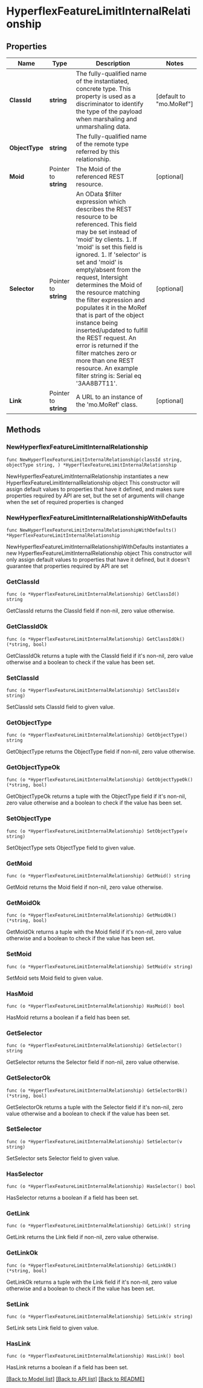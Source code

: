 # HyperflexFeatureLimitInternalRelationship

## Properties

Name | Type | Description | Notes
------------ | ------------- | ------------- | -------------
**ClassId** | **string** | The fully-qualified name of the instantiated, concrete type. This property is used as a discriminator to identify the type of the payload when marshaling and unmarshaling data. | [default to "mo.MoRef"]
**ObjectType** | **string** | The fully-qualified name of the remote type referred by this relationship. | 
**Moid** | Pointer to **string** | The Moid of the referenced REST resource. | [optional] 
**Selector** | Pointer to **string** | An OData $filter expression which describes the REST resource to be referenced. This field may be set instead of &#39;moid&#39; by clients. 1. If &#39;moid&#39; is set this field is ignored. 1. If &#39;selector&#39; is set and &#39;moid&#39; is empty/absent from the request, Intersight determines the Moid of the resource matching the filter expression and populates it in the MoRef that is part of the object instance being inserted/updated to fulfill the REST request. An error is returned if the filter matches zero or more than one REST resource. An example filter string is: Serial eq &#39;3AA8B7T11&#39;. | [optional] 
**Link** | Pointer to **string** | A URL to an instance of the &#39;mo.MoRef&#39; class. | [optional] 

## Methods

### NewHyperflexFeatureLimitInternalRelationship

`func NewHyperflexFeatureLimitInternalRelationship(classId string, objectType string, ) *HyperflexFeatureLimitInternalRelationship`

NewHyperflexFeatureLimitInternalRelationship instantiates a new HyperflexFeatureLimitInternalRelationship object
This constructor will assign default values to properties that have it defined,
and makes sure properties required by API are set, but the set of arguments
will change when the set of required properties is changed

### NewHyperflexFeatureLimitInternalRelationshipWithDefaults

`func NewHyperflexFeatureLimitInternalRelationshipWithDefaults() *HyperflexFeatureLimitInternalRelationship`

NewHyperflexFeatureLimitInternalRelationshipWithDefaults instantiates a new HyperflexFeatureLimitInternalRelationship object
This constructor will only assign default values to properties that have it defined,
but it doesn't guarantee that properties required by API are set

### GetClassId

`func (o *HyperflexFeatureLimitInternalRelationship) GetClassId() string`

GetClassId returns the ClassId field if non-nil, zero value otherwise.

### GetClassIdOk

`func (o *HyperflexFeatureLimitInternalRelationship) GetClassIdOk() (*string, bool)`

GetClassIdOk returns a tuple with the ClassId field if it's non-nil, zero value otherwise
and a boolean to check if the value has been set.

### SetClassId

`func (o *HyperflexFeatureLimitInternalRelationship) SetClassId(v string)`

SetClassId sets ClassId field to given value.


### GetObjectType

`func (o *HyperflexFeatureLimitInternalRelationship) GetObjectType() string`

GetObjectType returns the ObjectType field if non-nil, zero value otherwise.

### GetObjectTypeOk

`func (o *HyperflexFeatureLimitInternalRelationship) GetObjectTypeOk() (*string, bool)`

GetObjectTypeOk returns a tuple with the ObjectType field if it's non-nil, zero value otherwise
and a boolean to check if the value has been set.

### SetObjectType

`func (o *HyperflexFeatureLimitInternalRelationship) SetObjectType(v string)`

SetObjectType sets ObjectType field to given value.


### GetMoid

`func (o *HyperflexFeatureLimitInternalRelationship) GetMoid() string`

GetMoid returns the Moid field if non-nil, zero value otherwise.

### GetMoidOk

`func (o *HyperflexFeatureLimitInternalRelationship) GetMoidOk() (*string, bool)`

GetMoidOk returns a tuple with the Moid field if it's non-nil, zero value otherwise
and a boolean to check if the value has been set.

### SetMoid

`func (o *HyperflexFeatureLimitInternalRelationship) SetMoid(v string)`

SetMoid sets Moid field to given value.

### HasMoid

`func (o *HyperflexFeatureLimitInternalRelationship) HasMoid() bool`

HasMoid returns a boolean if a field has been set.

### GetSelector

`func (o *HyperflexFeatureLimitInternalRelationship) GetSelector() string`

GetSelector returns the Selector field if non-nil, zero value otherwise.

### GetSelectorOk

`func (o *HyperflexFeatureLimitInternalRelationship) GetSelectorOk() (*string, bool)`

GetSelectorOk returns a tuple with the Selector field if it's non-nil, zero value otherwise
and a boolean to check if the value has been set.

### SetSelector

`func (o *HyperflexFeatureLimitInternalRelationship) SetSelector(v string)`

SetSelector sets Selector field to given value.

### HasSelector

`func (o *HyperflexFeatureLimitInternalRelationship) HasSelector() bool`

HasSelector returns a boolean if a field has been set.

### GetLink

`func (o *HyperflexFeatureLimitInternalRelationship) GetLink() string`

GetLink returns the Link field if non-nil, zero value otherwise.

### GetLinkOk

`func (o *HyperflexFeatureLimitInternalRelationship) GetLinkOk() (*string, bool)`

GetLinkOk returns a tuple with the Link field if it's non-nil, zero value otherwise
and a boolean to check if the value has been set.

### SetLink

`func (o *HyperflexFeatureLimitInternalRelationship) SetLink(v string)`

SetLink sets Link field to given value.

### HasLink

`func (o *HyperflexFeatureLimitInternalRelationship) HasLink() bool`

HasLink returns a boolean if a field has been set.


[[Back to Model list]](../README.md#documentation-for-models) [[Back to API list]](../README.md#documentation-for-api-endpoints) [[Back to README]](../README.md)


